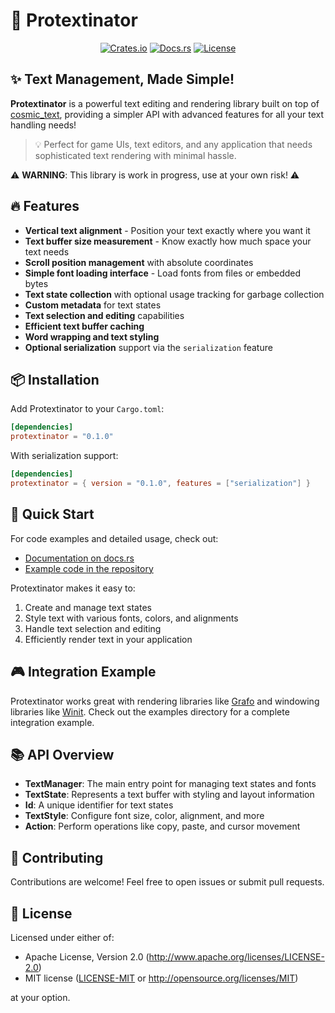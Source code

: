 # 🚀 Protextinator

<div align="center">
  <a href="https://crates.io/crates/protextinator"><img src="https://img.shields.io/crates/v/protextinator.svg" alt="Crates.io"></a>
  <a href="https://docs.rs/protextinator/latest/protextinator/"><img src="https://img.shields.io/docsrs/protextinator" alt="Docs.rs"></a>
  <a href="https://github.com/antouhou/protextinator/blob/main/LICENSE_MIT"><img src="https://img.shields.io/crates/l/protextinator" alt="License"></a>
</div>

## ✨ Text Management, Made Simple!

**Protextinator** is a powerful text editing and rendering library built on top of [cosmic_text](https://github.com/pop-os/cosmic-text), providing a simpler API with advanced features for all your text handling needs!

> 💡 Perfect for game UIs, text editors, and any application that needs sophisticated text rendering with minimal hassle.

⚠️ **WARNING**:  This library is work in progress, use at your own risk! ⚠️

## 🔥 Features

- **Vertical text alignment** - Position your text exactly where you want it
- **Text buffer size measurement** - Know exactly how much space your text needs
- **Scroll position management** with absolute coordinates
- **Simple font loading interface** - Load fonts from files or embedded bytes
- **Text state collection** with optional usage tracking for garbage collection
- **Custom metadata** for text states
- **Text selection and editing** capabilities
- **Efficient text buffer caching**
- **Word wrapping and text styling**
- **Optional serialization** support via the `serialization` feature

## 📦 Installation

Add Protextinator to your `Cargo.toml`:

```toml
[dependencies]
protextinator = "0.1.0"
```

With serialization support:

```toml
[dependencies]
protextinator = { version = "0.1.0", features = ["serialization"] }
```

## 🚀 Quick Start

For code examples and detailed usage, check out:
- [Documentation on docs.rs](https://docs.rs/protextinator/)
- [Example code in the repository](https://github.com/antouhou/protextinator/tree/main/examples)

Protextinator makes it easy to:
1. Create and manage text states
2. Style text with various fonts, colors, and alignments
3. Handle text selection and editing
4. Efficiently render text in your application

## 🎮 Integration Example

Protextinator works great with rendering libraries like [Grafo](https://github.com/antouhou/grafo) and windowing libraries like [Winit](https://github.com/rust-windowing/winit). Check out the examples directory for a complete integration example.

## 📚 API Overview

- **TextManager**: The main entry point for managing text states and fonts
- **TextState**: Represents a text buffer with styling and layout information
- **Id**: A unique identifier for text states
- **TextStyle**: Configure font size, color, alignment, and more
- **Action**: Perform operations like copy, paste, and cursor movement

## 🔧 Contributing

Contributions are welcome! Feel free to open issues or submit pull requests.

## 📄 License

Licensed under either of:

- Apache License, Version 2.0 (http://www.apache.org/licenses/LICENSE-2.0)
- MIT license ([LICENSE-MIT](LICENSE_MIT) or http://opensource.org/licenses/MIT)

at your option.
